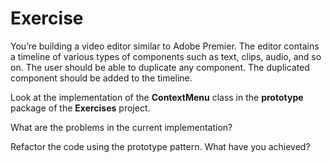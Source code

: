 # Exercise

You’re building a video editor similar to Adobe Premier. The editor contains a timeline of various types of components such as text, clips, audio, and so on. The user should be able to duplicate any component. The duplicated component should be added to the timeline.

Look at the implementation of the **ContextMenu** class in the **prototype** package of the **Exercises** project.

What are the problems in the current implementation?

Refactor the code using the prototype pattern. What have you achieved?

